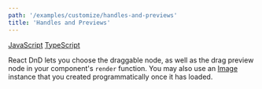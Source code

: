 ```yaml
---
path: '/examples/customize/handles-and-previews'
title: 'Handles and Previews'
---
```


[JavaScript](https://github.com/react-dnd/react-dnd/tree/gh-pages/examples_js/05%20Customize/Handles%20and%20Previews)
[TypeScript](https://github.com/react-dnd/react-dnd/tree/master/packages/examples/src/05%20Customize/Handles%20and%20Previews)

React DnD lets you choose the draggable node, as well as the drag
preview node in your component's `render` function.
You may also use an [Image](https://developer.mozilla.org/en-US/docs/Web/API/HTMLImageElement/Image) instance that you created programmatically once it has loaded.

<customize-handles-and-previews></customize-handles-and-previews>
